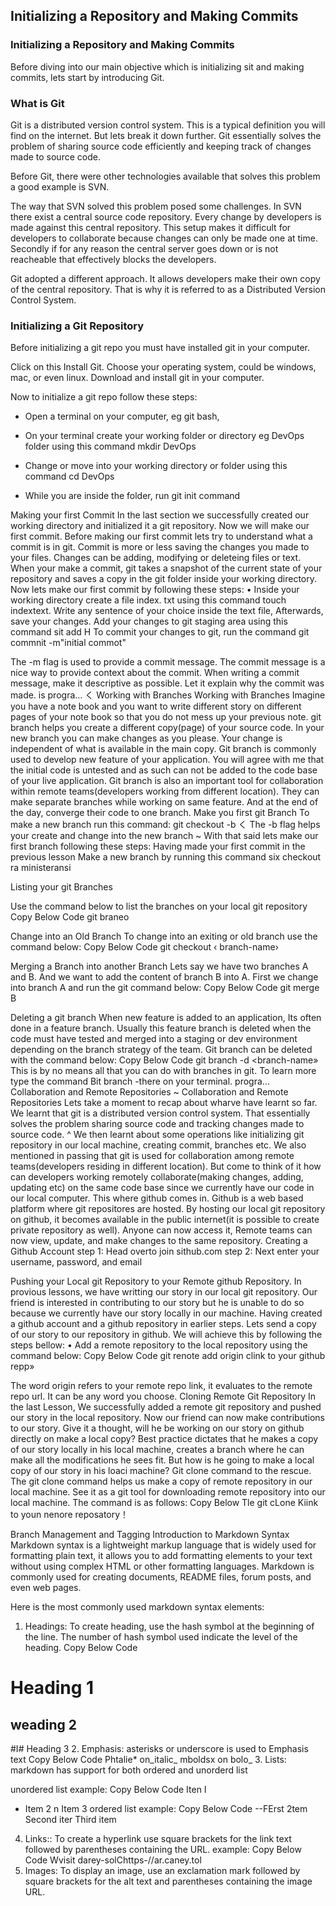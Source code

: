 ## Initializing a Repository and Making Commits

### Initializing a Repository and Making Commits

Before diving into our main objective which is initializing sit and making commits, lets start by introducing Git.

### What is Git

Git is a distributed version control system. This is a typical definition you will find on the internet. But lets break it down further. Git essentially solves the problem of sharing source code efficiently and keeping track of changes made to source code.

Before Git, there were other technologies available that solves this problem a good example is SVN.

The way that SVN solved this problem posed some challenges. In SVN there exist a central source code repository. Every change by developers is made against this central repository. This setup makes it difficult for developers to collaborate because changes can only be made one at time. Secondly if for any reason the central server goes down or is not reacheable that effectively blocks the
developers.

Git adopted a different approach. It allows developers make their own copy of the central repository. That is why it is referred to as a Distributed Version Control System.

### Initializing a Git Repository

Before initializing a git repo you must have installed git in your computer.

Click on this Install Git. Choose your operating system, could be windows, mac, or even linux. Download and install git in your computer.

Now to initialize a git repo follow these steps:

- Open a terminal on your computer, eg git bash,

- ﻿﻿On your terminal create your working folder or directory eg DevOps folder using this command mkdir DevOps

- Change or move into your working directory or folder using this command cd DevOps

- ﻿﻿While you are inside the folder, run git init command



Making your first Commit
In the last section we successfully created our working directory and initialized it a git repository. Now we will make our first commit.
Before making our first commit lets try to understand what a commit is in git. Commit is more or less saving the changes you made to your files. Changes can be adding, modifying or deleteing files or text.
When your make a commit, git takes a snapshot of the current state of your repository and saves a copy in the git folder inside your working directory.
Now lets make our first commit by following these steps:
• Inside your working directory create a file index. txt using this command
touch indextext.
﻿﻿Write any sentence of your choice inside the text file, Afterwards, save your changes.
﻿﻿Add your changes to git staging area using this command sit add H
﻿﻿To commit your changes to git, run the command
git commnit -m"initial commot"

The -m flag is used to provide a commit message. The commit message is a nice way to provide context about the commit. When writing a commit message, make it descriptive as possible. Let it explain why the commit was made.
is progra...
く
Working with Branches
Working with Branches
Imagine you have a note book and you want to write different story on different pages of your note book so that you do not mess up your previous note.
git branch helps you create a different copy(page) of your source code. In your new branch you can make changes as you please. Your change is independent of what is available in the main copy.
Git branch is commonly used to develop new feature of your application. You will agree with me that the initial code is untested and as such can not be added to the code base of your live application.
Git branch is also an important tool for collaboration within remote teams(developers working from different location). They can make separate branches while working on same feature. And at the end of the day, converge their code to one branch.
Make you first git Branch
To make a new branch run this command: git checkout -b
く
The -b flag helps your create and change into the new branch ~ With that said lets make our first branch following these steps:
﻿﻿Having made your first commit in the previous lesson
﻿﻿Make a new branch by running this command
six checkout ra ministeransi

Listing your git Branches

Use the command below to list the branches on your local git repository
Copy Below Code
git braneo

Change into an Old Branch
To change into an exiting or old branch use the command below:
Copy Below Code
git checkout ‹ branch-name›

Merging a Branch into another Branch
Lets say we have two branches A and B. And we want to add the content of branch B into A.
First we change into branch A and run the git command below:
Copy Below Code
git merge B

Deleting a git branch
When new feature is added to an application, Its often done in a feature branch. Usually this feature branch is deleted when the code must have tested and merged into a staging or dev environment depending on the branch strategy of the team.
Git branch can be deleted with the command below:
Copy Below Code
git branch -d <branch-name»
This is by no means all that you can do with branches in git. To learn more type the command
Bit branch -there
on your terminal.
progra...
Collaboration and Remote Repositories
~ Collaboration and Remote Repositories
Lets take a moment to recap about wharve have learnt so far. We learnt that git is a distributed version control system. That essentially solves the problem sharing source code and tracking changes made to source code.
^
We then learnt about some operations like initializing git repository in our local machine, creating commit, branches etc.
We also mentioned in passing that git is used for collaboration among remote teams(developers residing in different location). But come to think of it how can developers working remotely collaborate(making changes, adding, updating etc) on the same code base since we currently have our code in our local computer.
This where github comes in. Github is a web based platform where git repositores are hosted. By hosting our local git repository on github, it becomes available in the public internet(it is possible to create private repository as well). Anyone can now access it,
Remote teams can now view, update, and make changes to the same repository.
Creating a Github Account step 1: Head overto join sithub.com
step 2: Next enter your username, password, and email

Pushing your Local git Repository to your Remote github Repository.
In provious lessons, we have writting our story in our local git repository. Our friend is interested in contributing to our story but he is unable to do so because we currently have our story locally in our machine.
Having created a github account and a github repository in earlier steps. Lets send a copy of our story to our repository in github.
We will achieve this by following the steps bellow:
• Add a remote repository to the local repository using the command below:
Copy Below Code
git renote add origin clink to your github repp»

The word origin refers to your remote repo link, it evaluates to the remote repo url. It can be any word you choose.
Cloning Remote Git Repository
In the last Lesson, We successfully added a remote git repository and pushed our story in the local repository. Now our friend can now make contributions to our story.
Give it a thought, will he be working on our story on github directly on make a local copy?
Best practice dictates that he makes a copy of our story locally in his local machine, creates a branch where he can make all the modifications he sees fit.
But how is he going to make a local copy of our story in his loaci machine? Git clone command to the rescue.
The git clone command helps us make a copy of remote repository in our local machine. See it as a git tool for downloading remote repository into our local machine. The command is as follows:
Copy Below
Tle
git cLone Kiink to youn nenore reposatory！

Branch Management and Tagging
Introduction to Markdown Syntax
Markdown syntax is a lightweight markup language that is widely used for formatting plain text, it allows you to add formatting elements to your text without using complex HTML or other formatting languages. Markdown is commonly used for creating documents, README files, forum posts, and even web pages.

Here is the most commonly used markdown syntax elements:
1. Headings: To create heading, use the hash symbol at the beginning of the line. The number of hash symbol used indicate the level of the heading.
Copy Below Code
# Heading 1
## weading 2
#I# Heading 3
2. Emphasis: asterisks or underscore is used to Emphasis text
Copy Below Code
Phtalie* on_italic_
mboldsx on bolo_
3. Lists: markdown has support for both ordered and unorderd list

unordered list example:
Copy Below Code
Iten I
- Item 2
n Item 3
ordered list example:
Copy Below Code
--FErst 2tem
﻿﻿﻿Second iter
﻿﻿﻿Third item
4. Links:: To create a hyperlink use square brackets for the link text followed by parentheses containing the URL.
example:
Copy Below Code
Wvisit darey-solChttps-//ar.caney.tol
5. Images: To display an image, use an exclamation mark followed by square brackets for the alt text and parentheses containing the image URL.
